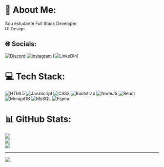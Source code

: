 # 💫 About Me:
Sou estudante Full Stack Developer<br>UI Design<br>


## 🌐 Socials:
[![Discord](https://img.shields.io/badge/Discord-%237289DA.svg?logo=discord&logoColor=white)](https://discord.gg/fragadev) [![Instagram](https://img.shields.io/badge/Instagram-%23E4405F.svg?logo=Instagram&logoColor=white)](https://instagram.com/leandrofraaga) [![LinkeDIn](https://www.linkedin.com/in/leandro-fraga-1604562b9/)]

# 💻 Tech Stack:
![HTML5](https://img.shields.io/badge/html5-%23E34F26.svg?style=flat&logo=html5&logoColor=white) ![JavaScript](https://img.shields.io/badge/javascript-%23323330.svg?style=flat&logo=javascript&logoColor=%23F7DF1E) ![CSS3](https://img.shields.io/badge/css3-%231572B6.svg?style=flat&logo=css3&logoColor=white) ![Bootstrap](https://img.shields.io/badge/bootstrap-%238511FA.svg?style=flat&logo=bootstrap&logoColor=white) ![NodeJS](https://img.shields.io/badge/node.js-6DA55F?style=flat&logo=node.js&logoColor=white) ![React](https://img.shields.io/badge/react-%2320232a.svg?style=flat&logo=react&logoColor=%2361DAFB) ![MongoDB](https://img.shields.io/badge/MongoDB-%234ea94b.svg?style=flat&logo=mongodb&logoColor=white) ![MySQL](https://img.shields.io/badge/mysql-%2300000f.svg?style=flat&logo=mysql&logoColor=white) ![Figma](https://img.shields.io/badge/figma-%23F24E1E.svg?style=flat&logo=figma&logoColor=white) 
# 📊 GitHub Stats:
![](https://github-readme-stats.vercel.app/api?username=fraagadev&theme=dracula&hide_border=false&include_all_commits=false&count_private=false)<br/>
![](https://github-readme-streak-stats.herokuapp.com/?user=fraagadev&theme=dracula&hide_border=false)<br/>
![](https://github-readme-stats.vercel.app/api/top-langs/?username=fraagadev&theme=dracula&hide_border=false&include_all_commits=false&count_private=false&layout=compact)

---
[![](https://visitcount.itsvg.in/api?id=fraagadev&icon=0&color=0)](https://visitcount.itsvg.in)

<!-- Proudly created with GPRM ( https://gprm.itsvg.in ) -->

